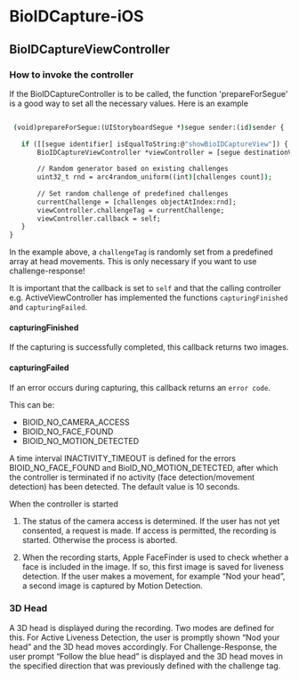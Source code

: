 # BioIDCapture-iOS

## BioIDCaptureViewController

### How to invoke the controller
If the BioIDCaptureController is to be called, the function 'prepareForSegue' is a good way to set all the necessary values. 
Here is an example

 ```cmd

  (void)prepareForSegue:(UIStoryboardSegue *)segue sender:(id)sender {
    
    if ([[segue identifier] isEqualToString:@"showBioIDCaptureView"]) {
        BioIDCaptureViewController *viewController = [segue destinationViewController];
        
        // Random generator based on existing challenges
        uint32_t rnd = arc4random_uniform((int)[challenges count]);
        
        // Set random challenge of predefined challenges
        currentChallenge = [challenges objectAtIndex:rnd];
        viewController.challengeTag = currentChallenge;
        viewController.callback = self;
    }
}

  ```

In the example above, a `challengeTag` is randomly set from a predefined array at head movements.
This is only necessary if you want to use challenge-response!

It is important that the callback is set to `self` and that the calling controller e.g. ActiveViewController has implemented 
the functions `capturingFinished` and `capturingFailed`.

#### capturingFinished
If the capturing is successfully completed, this callback returns two images.

#### capturingFailed
If an error occurs during capturing, this callback returns an `error code`.

This can be:
- BIOID_NO_CAMERA_ACCESS
- BIOID_NO_FACE_FOUND
- BIOID_NO_MOTION_DETECTED

A time interval INACTIVITY_TIMEOUT is defined for the errors BIOID_NO_FACE_FOUND and BioID_NO_MOTION_DETECTED, 
after which the controller is terminated if no activity (face detection/movement detection) has been detected. 
The default value is 10 seconds.


When the controller is started 

1. The status of the camera access is determined. If the user has not yet consented, a request is made. 
If access is permitted, the recording is started. Otherwise the process is aborted.

2. When the recording starts, Apple FaceFinder is used to check whether a face is included in the image. 
If so, this first image is saved for liveness detection. If the user makes a movement, 
for example “Nod your head”, a second image is captured by Motion Detection.


### 3D Head
A 3D head is displayed during the recording. Two modes are defined for this. For Active Liveness Detection, 
the user is promptly shown “Nod your head” and the 3D head moves accordingly. 
For Challenge-Response, the user prompt “Follow the blue head” is displayed 
and the 3D head moves in the specified direction that was previously defined 
with the challenge tag.


